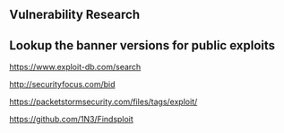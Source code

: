 ## Vulnerability Research

Lookup the banner versions for public exploits
----------------------------------------------
https://www.exploit-db.com/search

http://securityfocus.com/bid

https://packetstormsecurity.com/files/tags/exploit/

https://github.com/1N3/Findsploit
